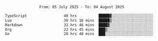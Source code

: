 <div align="center">
<p style="text-align: center;">
<!--START_SECTION:waka-->

```txt
From: 05 July 2025 - To: 04 August 2025

TypeScript                 40 hrs          █████▓░░░░░░░░░░░░░░░░░░░   23.07 %
Lua                        36 hrs 16 mins  █████▒░░░░░░░░░░░░░░░░░░░   20.92 %
Markdown                   32 hrs 46 mins  ████▓░░░░░░░░░░░░░░░░░░░░   18.90 %
Org                        22 hrs 45 mins  ███▒░░░░░░░░░░░░░░░░░░░░░   13.13 %
Go                         20 hrs 40 mins  ███░░░░░░░░░░░░░░░░░░░░░░   11.92 %
```

<!--END_SECTION:waka-->
</p>
</div>
